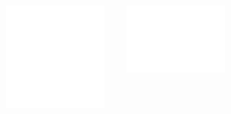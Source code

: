 <!--
**rajatdiptabiswas/rajatdiptabiswas** is a ✨ _special_ ✨ repository because its `README.md` (this file) appears on your GitHub profile.

### Hi there 👋

Here are some ideas to get you started:

- 🔭 I’m currently working on ...
- 🌱 I’m currently learning ...
- 👯 I’m looking to collaborate on ...
- 🤔 I’m looking for help with ...
- 💬 Ask me about ...
- 📫 How to reach me: ...
- 😄 Pronouns: ...
- ⚡ Fun fact: ...
-->

<img align="left" width="45%" src="https://github.com/rajatdiptabiswas/rajatdiptabiswas/blob/main/github-metrics.svg">
<img align="right" width="45%" src="https://github.com/rajatdiptabiswas/rajatdiptabiswas/blob/main/github-metrics-plugin-stars.svg">
